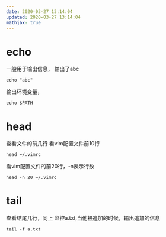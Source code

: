 ```yaml
---
date: 2020-03-27 13:14:04
updated: 2020-03-27 13:14:04
mathjax: true
---
```


# echo 
 一般用于输出信息，
 输出了abc
```
echo "abc"
```
 输出环境变量， 
```
echo $PATH
```
<!---more-->
# head
 查看文件的前几行
 看vim配置文件前10行
```
head ~/.vimrc
```
 看vim配置文件的前20行，-n表示行数
```
head -n 20 ~/.vimrc
```

# tail
 查看结尾几行，同上
 监控a.txt,当他被追加的时候，输出追加的信息
```
tail -f a.txt
```
